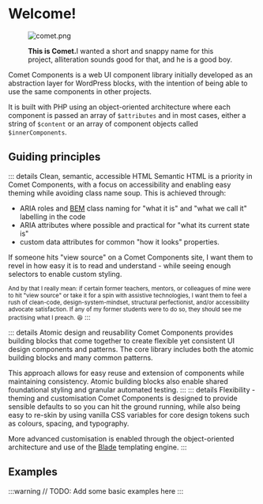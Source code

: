 # Welcome!

<figure class="comet-photo">

![comet.png](/comet.png)

<figcaption class="comet-photo-caption">
<strong>This is Comet.</strong>I wanted a short and snappy name for this project, alliteration sounds good for that, and he is a good boy.</figcaption>
</figure>

Comet Components is a web UI component library initially developed as an abstraction layer for WordPress blocks, with the intention of being able to use the same components in other projects.

It is built with PHP using an object-oriented architecture where each component is passed an array of `$attributes` and in most cases, either a string of `$content` or an array of component objects called `$innerComponents`.

## Guiding principles
::: details Clean, semantic, accessible HTML
Semantic HTML is a priority in Comet Components, with a focus on accessibility and enabling easy theming while avoiding class name soup. This is achieved through:
- ARIA roles and [BEM](http://getbem.com/) class naming for "what it is" and "what we call it" labelling in the code
- ARIA attributes where possible and practical for "what its current state is"
- custom data attributes for common "how it looks" properties.

If someone hits "view source" on a Comet Components site, I want them to revel in how easy it is to read and understand - while seeing enough selectors to enable custom styling.

<small>And by that I really mean: if certain former teachers, mentors, or colleagues of mine were to hit "view source" or take it for a spin with assistive technologies, I want them to feel a rush of clean-code, design-system-mindset, structural perfectionist, and/or accessibility advocate satisfaction. If any of my former students were to do so, they should see me practising what I preach. :laughing: </small>
:::

::: details Atomic design and reusability
Comet Components provides building blocks that come together to create flexible yet consistent UI design components and patterns. The core library includes both the atomic building blocks and many common patterns.

This approach allows for easy reuse and extension of components while maintaining consistency. Atomic building blocks also enable shared foundational styling and granular automated testing.
:::
::: details Flexibility - theming and customisation
Comet Components is designed to provide sensible defaults to so you can hit the ground running, while also being easy to re-skin by using vanilla CSS variables for core design tokens such as colours, spacing, and typography.

More advanced customisation is enabled through the object-oriented architecture and use of the [Blade](https://laravel.com/docs/12.x/frontend#php-and-blade) templating engine.
:::

## Examples

:::warning
// TODO: Add some basic examples here
:::
